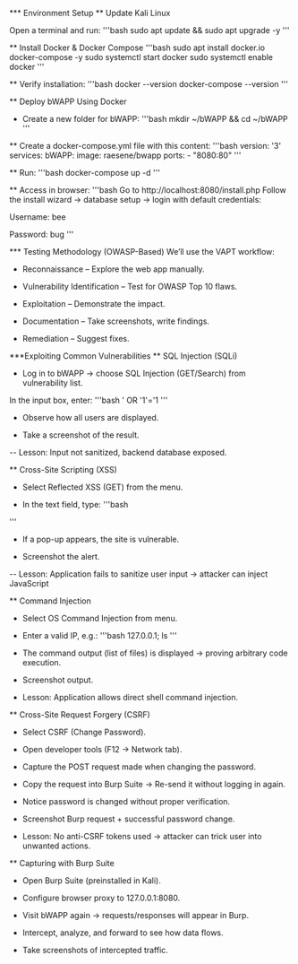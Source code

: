 *** Environment Setup
** Update Kali Linux

Open a terminal and run:
'''bash 
sudo apt update && sudo apt upgrade -y
'''

** Install Docker & Docker Compose
'''bash 
sudo apt install docker.io docker-compose -y
sudo systemctl start docker
sudo systemctl enable docker
'''

** Verify installation:
'''bash 
docker --version
docker-compose --version
'''

** Deploy bWAPP Using Docker

* Create a new folder for bWAPP:
'''bash 
mkdir ~/bWAPP && cd ~/bWAPP
'''

** Create a docker-compose.yml file with this content:
'''bash 
version: '3'
services:
  bWAPP:
    image: raesene/bwapp
    ports:
      - "8080:80"
'''

** Run:
'''bash 
docker-compose up -d
'''

** Access in browser:
'''bash
Go to http://localhost:8080/install.php
Follow the install wizard → database setup → login with default credentials:

Username: bee

Password: bug
'''

*** Testing Methodology (OWASP-Based)
We’ll use the VAPT workflow:

- Reconnaissance – Explore the web app manually.

- Vulnerability Identification – Test for OWASP Top 10 flaws.

- Exploitation – Demonstrate the impact.

- Documentation – Take screenshots, write findings.

- Remediation – Suggest fixes.

***Exploiting Common Vulnerabilities
** SQL Injection (SQLi)

- Log in to bWAPP → choose SQL Injection (GET/Search) from vulnerability list.

In the input box, enter:
'''bash
' OR '1'='1
'''
- Observe how all users are displayed.

- Take a screenshot of the result.

-- Lesson: Input not sanitized, backend database exposed.

** Cross-Site Scripting (XSS)

- Select Reflected XSS (GET) from the menu.

- In the text field, type:
'''bash
<script>alert('Hacked by Esther')</script>
'''
- If a pop-up appears, the site is vulnerable.

- Screenshot the alert.

-- Lesson: Application fails to sanitize user input → attacker can inject JavaScript

** Command Injection

- Select OS Command Injection from menu.

- Enter a valid IP, e.g.:
'''bash
127.0.0.1; ls
'''
- The command output (list of files) is displayed → proving arbitrary code execution.

- Screenshot output.

- Lesson: Application allows direct shell command injection.

** Cross-Site Request Forgery (CSRF)

- Select CSRF (Change Password).

- Open developer tools (F12 → Network tab).

- Capture the POST request made when changing the password.

- Copy the request into Burp Suite → Re-send it without logging in again.

- Notice password is changed without proper verification.

- Screenshot Burp request + successful password change.

- Lesson: No anti-CSRF tokens used → attacker can trick user into unwanted actions.

** Capturing with Burp Suite

- Open Burp Suite (preinstalled in Kali).

- Configure browser proxy to 127.0.0.1:8080.

- Visit bWAPP again → requests/responses will appear in Burp.

- Intercept, analyze, and forward to see how data flows.

- Take screenshots of intercepted traffic.
